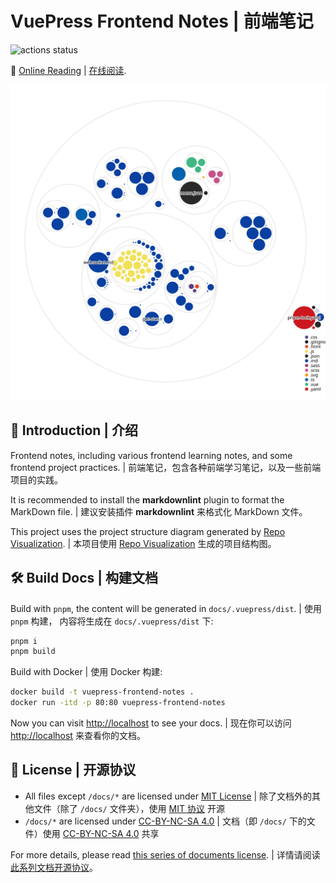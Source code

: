 # VuePress Frontend Notes | 前端笔记

![actions status](https://img.shields.io/github/actions/workflow/status/Sun-ZhenXing/vuepress-frontend-notes/deploy-docs.yml?branch=main)

🚀 [Online Reading](https://blog.alexsun.top/vuepress-frontend-notes/) | [在线阅读](https://blog.alexsun.top/vuepress-frontend-notes/).

![project diagram](./diagram.svg)

## 📖 Introduction | 介绍

Frontend notes, including various frontend learning notes, and some frontend project practices. | 前端笔记，包含各种前端学习笔记，以及一些前端项目的实践。

It is recommended to install the **markdownlint** plugin to format the MarkDown file. | 建议安装插件 **markdownlint** 来格式化 MarkDown 文件。

This project uses the project structure diagram generated by [Repo Visualization](https://githubnext.com/projects/repo-visualization/). | 本项目使用 [Repo Visualization](https://githubnext.com/projects/repo-visualization/) 生成的项目结构图。

## 🛠️ Build Docs | 构建文档

Build with `pnpm`, the content will be generated in `docs/.vuepress/dist`. | 使用 `pnpm` 构建， 内容将生成在 `docs/.vuepress/dist` 下:

```bash
pnpm i
pnpm build
```

Build with Docker | 使用 Docker 构建:

```bash
docker build -t vuepress-frontend-notes .
docker run -itd -p 80:80 vuepress-frontend-notes
```

Now you can visit <http://localhost> to see your docs. | 现在你可以访问 <http://localhost> 来查看你的文档。

## 📜 License | 开源协议

- All files except `/docs/*` are licensed under [MIT License](https://mit-license.org/) | 除了文档外的其他文件（除了 `/docs/` 文件夹），使用 [MIT 协议](https://mit-license.org/) 开源
- `/docs/*` are licensed under [CC-BY-NC-SA 4.0](https://creativecommons.org/licenses/by-nc-sa/4.0/) | 文档（即 `/docs/` 下的文件）使用 [CC-BY-NC-SA 4.0](https://creativecommons.org/licenses/by-nc-sa/4.0/) 共享

For more details, please read [this series of documents license](https://github.com/Sun-ZhenXing/Sun-ZhenXing.github.io#%E5%BC%80%E6%BA%90%E5%8D%8F%E8%AE%AE). | 详情请阅读 [此系列文档开源协议](https://github.com/Sun-ZhenXing/Sun-ZhenXing.github.io#%E5%BC%80%E6%BA%90%E5%8D%8F%E8%AE%AE)。
